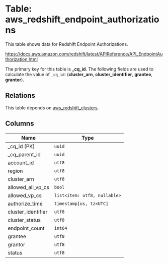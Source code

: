 # Table: aws_redshift_endpoint_authorizations

This table shows data for Redshift Endpoint Authorizations.

https://docs.aws.amazon.com/redshift/latest/APIReference/API_EndpointAuthorization.html

The primary key for this table is **_cq_id**.
The following fields are used to calculate the value of `_cq_id`: (**cluster_arn**, **cluster_identifier**, **grantee**, **grantor**).
## Relations

This table depends on [aws_redshift_clusters](aws_redshift_clusters.md).

## Columns

| Name          | Type          |
| ------------- | ------------- |
|_cq_id (PK)|`uuid`|
|_cq_parent_id|`uuid`|
|account_id|`utf8`|
|region|`utf8`|
|cluster_arn|`utf8`|
|allowed_all_vp_cs|`bool`|
|allowed_vp_cs|`list<item: utf8, nullable>`|
|authorize_time|`timestamp[us, tz=UTC]`|
|cluster_identifier|`utf8`|
|cluster_status|`utf8`|
|endpoint_count|`int64`|
|grantee|`utf8`|
|grantor|`utf8`|
|status|`utf8`|
